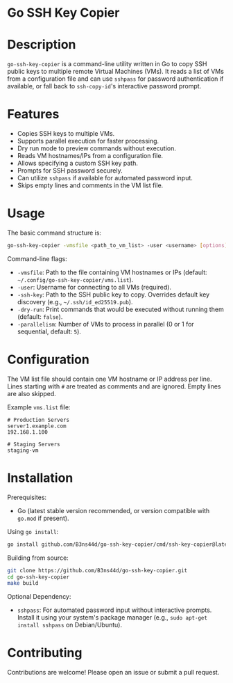 # Go SSH Key Copier

# Description
`go-ssh-key-copier` is a command-line utility written in Go to copy SSH public keys to multiple remote Virtual Machines (VMs). It reads a list of VMs from a configuration file and can use `sshpass` for password authentication if available, or fall back to `ssh-copy-id`'s interactive password prompt.

# Features
* Copies SSH keys to multiple VMs.
* Supports parallel execution for faster processing.
* Dry run mode to preview commands without execution.
* Reads VM hostnames/IPs from a configuration file.
* Allows specifying a custom SSH key path.
* Prompts for SSH password securely.
* Can utilize `sshpass` if available for automated password input.
* Skips empty lines and comments in the VM list file.

# Usage
The basic command structure is:
```bash
go-ssh-key-copier -vmsfile <path_to_vm_list> -user <username> [options]
```

Command-line flags:
*   `-vmsfile`: Path to the file containing VM hostnames or IPs (default: `~/.config/go-ssh-key-copier/vms.list`).
*   `-user`: Username for connecting to all VMs (required).
*   `-ssh-key`: Path to the SSH public key to copy. Overrides default key discovery (e.g., `~/.ssh/id_ed25519.pub`).
*   `-dry-run`: Print commands that would be executed without running them (default: `false`).
*   `-parallelism`: Number of VMs to process in parallel (0 or 1 for sequential, default: `5`).

# Configuration
The VM list file should contain one VM hostname or IP address per line.
Lines starting with `#` are treated as comments and are ignored.
Empty lines are also skipped.

Example `vms.list` file:
```
# Production Servers
server1.example.com
192.168.1.100

# Staging Servers
staging-vm
```

# Installation
Prerequisites:
* Go (latest stable version recommended, or version compatible with `go.mod` if present).

Using `go install`:
```bash
go install github.com/B3ns44d/go-ssh-key-copier/cmd/ssh-key-copier@latest
```

Building from source:
```bash
git clone https://github.com/B3ns44d/go-ssh-key-copier.git
cd go-ssh-key-copier
make build
```

Optional Dependency:
* `sshpass`: For automated password input without interactive prompts. Install it using your system's package manager (e.g., `sudo apt-get install sshpass` on Debian/Ubuntu).

# Contributing
Contributions are welcome! Please open an issue or submit a pull request.